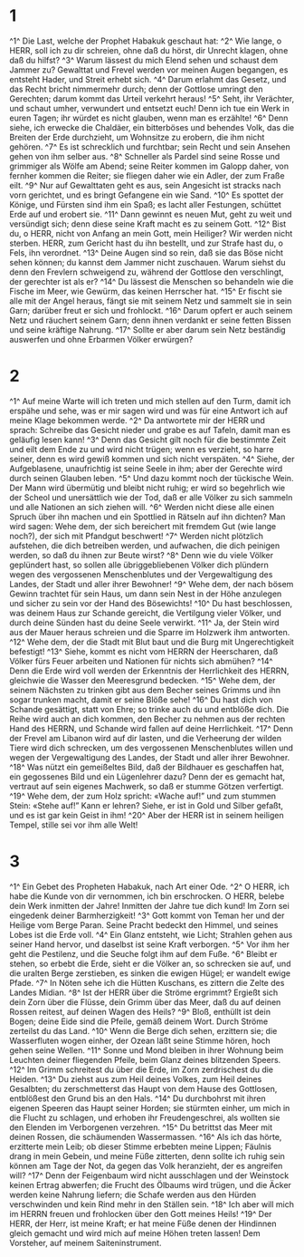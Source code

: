 # 1 
^1^ Die Last, welche der Prophet Habakuk geschaut hat: ^2^ Wie lange, o HERR, soll ich zu dir schreien, ohne daß du hörst, dir Unrecht klagen, ohne daß du hilfst? ^3^ Warum lässest du mich Elend sehen und schaust dem Jammer zu? Gewalttat und Frevel werden vor meinen Augen begangen, es entsteht Hader, und Streit erhebt sich. ^4^ Darum erlahmt das Gesetz, und das Recht bricht nimmermehr durch; denn der Gottlose umringt den Gerechten; darum kommt das Urteil verkehrt heraus! ^5^ Seht, ihr Verächter, und schaut umher, verwundert und entsetzt euch! Denn ich tue ein Werk in euren Tagen; ihr würdet es nicht glauben, wenn man es erzählte! ^6^ Denn siehe, ich erwecke die Chaldäer, ein bitterböses und behendes Volk, das die Breiten der Erde durchzieht, um Wohnsitze zu erobern, die ihm nicht gehören. ^7^ Es ist schrecklich und furchtbar; sein Recht und sein Ansehen gehen von ihm selber aus. ^8^ Schneller als Pardel sind seine Rosse und grimmiger als Wölfe am Abend; seine Reiter kommen im Galopp daher, von fernher kommen die Reiter; sie fliegen daher wie ein Adler, der zum Fraße eilt. ^9^ Nur auf Gewalttaten geht es aus, sein Angesicht ist stracks nach vorn gerichtet, und es bringt Gefangene ein wie Sand. ^10^ Es spottet der Könige, und Fürsten sind ihm ein Spaß; es lacht aller Festungen, schüttet Erde auf und erobert sie. ^11^ Dann gewinnt es neuen Mut, geht zu weit und versündigt sich; denn diese seine Kraft macht es zu seinem Gott. ^12^ Bist du, o HERR, nicht von Anfang an mein Gott, mein Heiliger? Wir werden nicht sterben. HERR, zum Gericht hast du ihn bestellt, und zur Strafe hast du, o Fels, ihn verordnet. ^13^ Deine Augen sind so rein, daß sie das Böse nicht sehen können; du kannst dem Jammer nicht zuschauen. Warum siehst du denn den Frevlern schweigend zu, während der Gottlose den verschlingt, der gerechter ist als er? ^14^ Du lässest die Menschen so behandeln wie die Fische im Meer, wie Gewürm, das keinen Herrscher hat. ^15^ Er fischt sie alle mit der Angel heraus, fängt sie mit seinem Netz und sammelt sie in sein Garn; darüber freut er sich und frohlockt. ^16^ Darum opfert er auch seinem Netz und räuchert seinem Garn; denn ihnen verdankt er seine fetten Bissen und seine kräftige Nahrung. ^17^ Sollte er aber darum sein Netz beständig auswerfen und ohne Erbarmen Völker erwürgen? 

# 2 
^1^ Auf meine Warte will ich treten und mich stellen auf den Turm, damit ich erspähe und sehe, was er mir sagen wird und was für eine Antwort ich auf meine Klage bekommen werde. ^2^ Da antwortete mir der HERR und sprach: Schreibe das Gesicht nieder und grabe es auf Tafeln, damit man es geläufig lesen kann! ^3^ Denn das Gesicht gilt noch für die bestimmte Zeit und eilt dem Ende zu und wird nicht trügen; wenn es verzieht, so harre seiner, denn es wird gewiß kommen und sich nicht verspäten. ^4^ Siehe, der Aufgeblasene, unaufrichtig ist seine Seele in ihm; aber der Gerechte wird durch seinen Glauben leben. ^5^ Und dazu kommt noch der tückische Wein. Der Mann wird übermütig und bleibt nicht ruhig; er wird so begehrlich wie der Scheol und unersättlich wie der Tod, daß er alle Völker zu sich sammeln und alle Nationen an sich ziehen will. ^6^ Werden nicht diese alle einen Spruch über ihn machen und ein Spottlied in Rätseln auf ihn dichten? Man wird sagen: Wehe dem, der sich bereichert mit fremdem Gut (wie lange noch?), der sich mit Pfandgut beschwert! ^7^ Werden nicht plötzlich aufstehen, die dich betreiben werden, und aufwachen, die dich peinigen werden, so daß du ihnen zur Beute wirst? ^8^ Denn wie du viele Völker geplündert hast, so sollen alle übriggebliebenen Völker dich plündern wegen des vergossenen Menschenblutes und der Vergewaltigung des Landes, der Stadt und aller ihrer Bewohner! ^9^ Wehe dem, der nach bösem Gewinn trachtet für sein Haus, um dann sein Nest in der Höhe anzulegen und sicher zu sein vor der Hand des Bösewichts! ^10^ Du hast beschlossen, was deinem Haus zur Schande gereicht, die Vertilgung vieler Völker, und durch deine Sünden hast du deine Seele verwirkt. ^11^ Ja, der Stein wird aus der Mauer heraus schreien und die Sparre im Holzwerk ihm antworten. ^12^ Wehe dem, der die Stadt mit Blut baut und die Burg mit Ungerechtigkeit befestigt! ^13^ Siehe, kommt es nicht vom HERRN der Heerscharen, daß Völker fürs Feuer arbeiten und Nationen für nichts sich abmühen? ^14^ Denn die Erde wird voll werden der Erkenntnis der Herrlichkeit des HERRN, gleichwie die Wasser den Meeresgrund bedecken. ^15^ Wehe dem, der seinem Nächsten zu trinken gibt aus dem Becher seines Grimms und ihn sogar trunken macht, damit er seine Blöße sehe! ^16^ Du hast dich von Schande gesättigt, statt von Ehre; so trinke auch du und entblöße dich. Die Reihe wird auch an dich kommen, den Becher zu nehmen aus der rechten Hand des HERRN, und Schande wird fallen auf deine Herrlichkeit. ^17^ Denn der Frevel am Libanon wird auf dir lasten, und die Verheerung der wilden Tiere wird dich schrecken, um des vergossenen Menschenblutes willen und wegen der Vergewaltigung des Landes, der Stadt und aller ihrer Bewohner. ^18^ Was nützt ein gemeißeltes Bild, daß der Bildhauer es geschaffen hat, ein gegossenes Bild und ein Lügenlehrer dazu? Denn der es gemacht hat, vertraut auf sein eigenes Machwerk, so daß er stumme Götzen verfertigt. ^19^ Wehe dem, der zum Holz spricht: «Wache auf!” und zum stummen Stein: «Stehe auf!” Kann er lehren? Siehe, er ist in Gold und Silber gefaßt, und es ist gar kein Geist in ihm! ^20^ Aber der HERR ist in seinem heiligen Tempel, stille sei vor ihm alle Welt! 

# 3 
^1^ Ein Gebet des Propheten Habakuk, nach Art einer Ode. ^2^ O HERR, ich habe die Kunde von dir vernommen, ich bin erschrocken. O HERR, belebe dein Werk inmitten der Jahre! Inmitten der Jahre tue dich kund! Im Zorn sei eingedenk deiner Barmherzigkeit! ^3^ Gott kommt von Teman her und der Heilige vom Berge Paran. Seine Pracht bedeckt den Himmel, und seines Lobes ist die Erde voll. ^4^ Ein Glanz entsteht, wie Licht; Strahlen gehen aus seiner Hand hervor, und daselbst ist seine Kraft verborgen. ^5^ Vor ihm her geht die Pestilenz, und die Seuche folgt ihm auf dem Fuße. ^6^ Bleibt er stehen, so erbebt die Erde, sieht er die Völker an, so schrecken sie auf, und die uralten Berge zerstieben, es sinken die ewigen Hügel; er wandelt ewige Pfade. ^7^ In Nöten sehe ich die Hütten Kuschans, es zittern die Zelte des Landes Midian. ^8^ Ist der HERR über die Ströme ergrimmt? Ergießt sich dein Zorn über die Flüsse, dein Grimm über das Meer, daß du auf deinen Rossen reitest, auf deinen Wagen des Heils? ^9^ Bloß, enthüllt ist dein Bogen; deine Eide sind die Pfeile, gemäß deinem Wort. Durch Ströme zerteilst du das Land. ^10^ Wenn die Berge dich sehen, erzittern sie; die Wasserfluten wogen einher, der Ozean läßt seine Stimme hören, hoch gehen seine Wellen. ^11^ Sonne und Mond bleiben in ihrer Wohnung beim Leuchten deiner fliegenden Pfeile, beim Glanz deines blitzenden Speers. ^12^ Im Grimm schreitest du über die Erde, im Zorn zerdrischest du die Heiden. ^13^ Du ziehst aus zum Heil deines Volkes, zum Heil deines Gesalbten; du zerschmetterst das Haupt von dem Hause des Gottlosen, entblößest den Grund bis an den Hals. ^14^ Du durchbohrst mit ihren eigenen Speeren das Haupt seiner Horden; sie stürmten einher, um mich in die Flucht zu schlagen, und erhoben ihr Freudengeschrei, als wollten sie den Elenden im Verborgenen verzehren. ^15^ Du betrittst das Meer mit deinen Rossen, die schäumenden Wassermassen. ^16^ Als ich das hörte, erzitterte mein Leib; ob dieser Stimme erbebten meine Lippen; Fäulnis drang in mein Gebein, und meine Füße zitterten, denn sollte ich ruhig sein können am Tage der Not, da gegen das Volk heranzieht, der es angreifen will? ^17^ Denn der Feigenbaum wird nicht ausschlagen und der Weinstock keinen Ertrag abwerfen; die Frucht des Ölbaums wird trügen, und die Äcker werden keine Nahrung liefern; die Schafe werden aus den Hürden verschwinden und kein Rind mehr in den Ställen sein. ^18^ Ich aber will mich im HERRN freuen und frohlocken über den Gott meines Heils! ^19^ Der HERR, der Herr, ist meine Kraft; er hat meine Füße denen der Hindinnen gleich gemacht und wird mich auf meine Höhen treten lassen! Dem Vorsteher, auf meinem Saiteninstrument. 